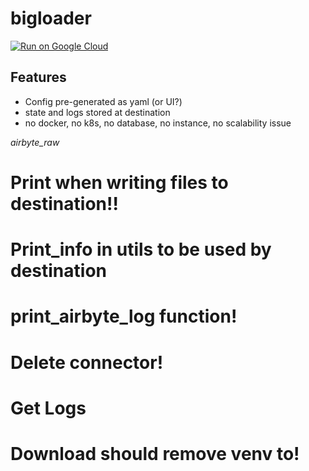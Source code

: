 # bigloader

[![Run on Google Cloud](https://deploy.cloud.run/button.svg)](https://deploy.cloud.run)

## Features

- Config pre-generated as yaml (or UI?)
- state and logs stored at destination
- no docker, no k8s, no database, no instance, no scalability issue

_airbyte_raw_

# Print when writing files to destination!!
# Print_info in utils to be used by destination
# print_airbyte_log function!
# Delete connector!
# Get Logs
# Download should remove venv to!
